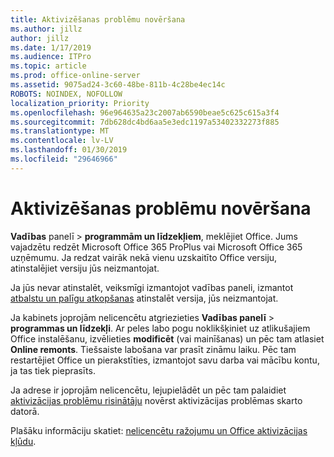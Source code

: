 ```yaml
---
title: Aktivizēšanas problēmu novēršana
ms.author: jillz
author: jillz
ms.date: 1/17/2019
ms.audience: ITPro
ms.topic: article
ms.prod: office-online-server
ms.assetid: 9075ad24-3c60-48be-811b-4c28be4ec14c
ROBOTS: NOINDEX, NOFOLLOW
localization_priority: Priority
ms.openlocfilehash: 96e964635a23c2007ab6590beae5c625c615a3f4
ms.sourcegitcommit: 7db628dc4bd6aa5e3edc1197a53402332273f885
ms.translationtype: MT
ms.contentlocale: lv-LV
ms.lasthandoff: 01/30/2019
ms.locfileid: "29646966"
---
```

# <a name="activation-troubleshooting"></a>Aktivizēšanas problēmu novēršana

**Vadības** panelī \> **programmām un līdzekļiem**, meklējiet Office. Jums vajadzētu redzēt Microsoft Office 365 ProPlus vai Microsoft Office 365 uzņēmumu. Ja redzat vairāk nekā vienu uzskaitīto Office versiju, atinstalējiet versiju jūs neizmantojat. 
  
Ja jūs nevar atinstalēt, veiksmīgi izmantojot vadības paneli, izmantot [atbalstu un palīgu atkopšanas](https://aka.ms/SARA-OfficeUninstall-Alchemy) atinstalēt versija, jūs neizmantojat. 
  
Ja kabinets joprojām nelicencētu atgriezieties **Vadības panelī** \> **programmas un līdzekļi**. Ar peles labo pogu noklikšķiniet uz atlikušajiem Office instalēšanu, izvēlieties **modificēt** (vai mainīšanas) un pēc tam atlasiet **Online remonts**. Tiešsaiste labošana var prasīt zināmu laiku. Pēc tam restartējiet Office un pierakstīties, izmantojot savu darba vai mācību kontu, ja tas tiek pieprasīts.
  
Ja adrese ir joprojām nelicencētu, lejupielādēt un pēc tam palaidiet [aktivizācijas problēmu risinātāju](https://aka.ms/SARA-OfficeActivation-Alchemy) novērst aktivizācijas problēmas skarto datorā. 
  
Plašāku informāciju skatiet: [nelicencētu ražojumu un Office aktivizācijas kļūdu](https://support.office.com/article/0d23d3c0-c19c-4b2f-9845-5344fedc4380).
